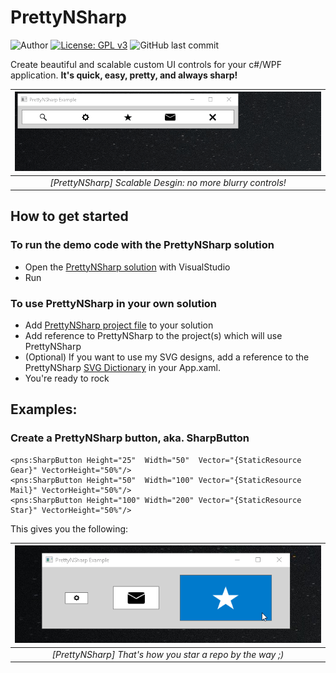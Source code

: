 # PrettyNSharp

![Author](https://img.shields.io/badge/author-MarkoPaul0-red.svg?style=flat-square)
[![License: GPL v3](https://img.shields.io/badge/License-GPL%20v3-blue.svg?style=flat-square)](https://www.gnu.org/licenses/old-licenses/gpl-3.0.en.html)
![GitHub last commit](https://img.shields.io/github/last-commit/MarkoPaul0/PrettyNSharp.svg?style=flat-square&maxAge=300)

Create beautiful and scalable custom UI controls for your c#/WPF application. **It's quick, easy, pretty, and always sharp!**

| ![](doc/pns_scalability.gif) |
|:--:| 
| *[PrettyNSharp] Scalable Desgin: no more blurry controls!* |

## How to get started
### To run the demo code with the PrettyNSharp solution
* Open the [PrettyNSharp solution](PrettyNSharp.sln) with VisualStudio
* Run 

### To use PrettyNSharp in your own solution
* Add [PrettyNSharp project file](prettynsharp/PrettyNSharp.csproj) to your solution
* Add reference to PrettyNSharp to the project(s) which will use PrettyNSharp
* (Optional) If you want to use my SVG designs, add a reference to the PrettyNSharp [SVG Dictionary](prettynsharp/SVGLibrary.xaml) in your App.xaml.
* You're ready to rock

## Examples:
### Create a PrettyNSharp button, aka. SharpButton

```xaml
<pns:SharpButton Height="25"  Width="50"  Vector="{StaticResource Gear}" VectorHeight="50%"/>
<pns:SharpButton Height="50"  Width="100" Vector="{StaticResource Mail}" VectorHeight="50%"/>
<pns:SharpButton Height="100" Width="200" Vector="{StaticResource Star}" VectorHeight="50%"/>
```
This gives you the following:

| ![](doc/how_to_star.png) |
|:--:| 
| *[PrettyNSharp] That's how you star a repo by the way ;)* |





